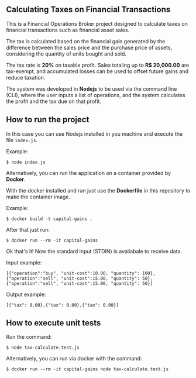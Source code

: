 ## Calculating Taxes on Financial Transactions


This is a Financial Operations Broker project designed to calculate taxes on financial transactions such as financial asset sales.

The tax is calculated based on the financial gain generated by the difference between the sales price and the purchase price of assets, considering the quantity of units bought and sold.

The tax rate is **20%** on taxable profit. Sales totaling up to **R$ 20,000.00** are tax-exempt, and accumulated losses can be used to offset future gains and reduce taxation.

The system was developed in **Nodejs** to be used via the command line (CLI), where the user inputs a list of operations, and the system calculates the profit and the tax due on that profit.



## How to run the project

In this case you can use Nodejs installed in you machine and execute the file `index.js`.

Example:
```
$ node index.js
```

Alternatively, you can run the application on a container provided by **Docker**.

With the docker installed and ran just use the **Dockerfile** in this repository to make the container image.

Example:

```
$ docker build -t capital-gains .
```

After that just run:

```
$ docker run --rm -it capital-gains
```

Ok that's it! Now the standard input (STDIN) is availabale to receive data.


Input example:

```
[{"operation":"buy", "unit-cost":10.00, "quantity": 100},
{"operation":"sell", "unit-cost":15.00, "quantity": 50},
{"operation":"sell", "unit-cost":15.00, "quantity": 50}]
```

Output example:

```
[{"tax": 0.00},{"tax": 0.00},{"tax": 0.00}]
```



## How to execute unit tests

Run the command:

```
$ node tax-calculate.test.js
```

Alternatively, you can run via docker with the command:

```
$ docker run --rm -it capital-gains node tax-calculate.test.js
```



